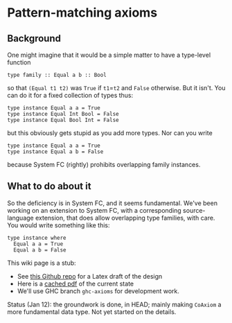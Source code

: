 # Pattern-matching axioms

## Background


One might imagine that it would be a simple matter to have a type-level function

```wiki
type family :: Equal a b :: Bool
```


so that `(Equal t1 t2)` was `True` if `t1`=`t2` and `False` otherwise.  But it isn't.  You can do  it for a fixed collection of types thus:

```wiki
type instance Equal a a = True
type instance Equal Int Bool = False
type instance Equal Bool Int = False
```


but this obviously gets stupid as you add more types.  Nor can you write

```wiki
type instance Equal a a = True
type instance Equal a b = False
```


because System FC (rightly) prohibits overlapping family instances.  

## What to do about it


So the deficiency is in System FC, and it seems fundamental.  We've been working on an extension to System FC, with a corresponding source-language extension, that does allow overlapping type families, with care. You would write something like this:

```wiki
type instance where
  Equal a a = True
  Equal a b = False
```


This wiki page is a stub:

- See [ this Github repo](https://github.com/dreixel/New-axioms) for a Latex draft of the design
- Here is a [ cached pdf](https://docs.google.com/open?id=0B1pOVvPp4fVdOTdjZjU0YWYtYTA5Yy00NmFkLTkxMWUtZmI0NmNhZTQwYzVl) of the current state
- We'll use GHC branch `ghc-axioms` for development work.


Status (Jan 12): the groundwork is done, in HEAD; mainly making `CoAxiom` a more fundamental data type.  Not yet started on the details.
